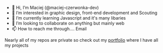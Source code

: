 - 👋 Hi, I’m Maciej (@maciej-czerwonka-dev)
- 👀 I’m interested in graphic design, front-end development and Scouting
- 🌱 I’m currently learning Javascript and it's many libaries
- 💞️ I’m looking to collaborate on anything but mainly web
- 📫 How to reach me through.... Email

Nearly all of my repos are private so check out my [portfolio](https://czerwonka.dev) where I have all my projects
